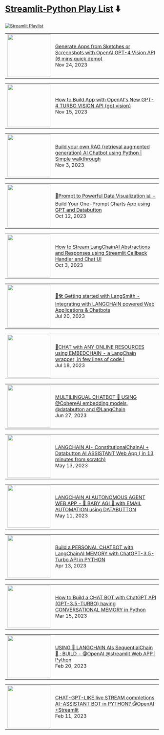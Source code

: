 # [Streamlit-Python Play List](https://youtube.com/playlist?list=PLqQrRCH56DH8JSoGC3hsciV-dQhgFGS1K) ⬇️

[![Streamlit Playlist](https://github.com/avrabyt/YouTube-Tutorials/actions/workflows/Streamlit-workflow.yml/badge.svg)](https://github.com/avrabyt/YouTube-Tutorials/actions/workflows/Streamlit-workflow.yml)

<!-- STREAMLIT:START --><table><tr><td><a href="https://www.youtube.com/watch?v=ZPe8isJWikQ"><img width="140px" src="https://i.ytimg.com/vi/ZPe8isJWikQ/mqdefault.jpg"></a></td>
<td><a href="https://www.youtube.com/watch?v=ZPe8isJWikQ">Generate Apps from Sketches or Screenshots with OpenAI GPT-4 Vision API &lpar;6 mins quick demo&rpar;</a><br/>Nov 24, 2023</td></tr></table>
<table><tr><td><a href="https://www.youtube.com/watch?v=rnXK2rMlqGo"><img width="140px" src="https://i.ytimg.com/vi/rnXK2rMlqGo/mqdefault.jpg"></a></td>
<td><a href="https://www.youtube.com/watch?v=rnXK2rMlqGo">How to Build App with OpenAI&#39;s New GPT-4 TURBO VISION API &lpar;gpt vision&rpar;</a><br/>Nov 15, 2023</td></tr></table>
<table><tr><td><a href="https://www.youtube.com/watch?v=Yh1GEWqgkt0"><img width="140px" src="https://i.ytimg.com/vi/Yh1GEWqgkt0/mqdefault.jpg"></a></td>
<td><a href="https://www.youtube.com/watch?v=Yh1GEWqgkt0">Build your own RAG &lpar;retrieval augmented generation&rpar; AI Chatbot using Python | Simple walkthrough</a><br/>Nov 3, 2023</td></tr></table>
<table><tr><td><a href="https://www.youtube.com/watch?v=HL59C_WpvlI"><img width="140px" src="https://i.ytimg.com/vi/HL59C_WpvlI/mqdefault.jpg"></a></td>
<td><a href="https://www.youtube.com/watch?v=HL59C_WpvlI">🤖Prompt to Powerful Data Visualization 📊 - Build Your One-Prompt Charts App using GPT and Databutton</a><br/>Oct 12, 2023</td></tr></table>
<table><tr><td><a href="https://www.youtube.com/watch?v=sWVfGIiWmaQ"><img width="140px" src="https://i.ytimg.com/vi/sWVfGIiWmaQ/mqdefault.jpg"></a></td>
<td><a href="https://www.youtube.com/watch?v=sWVfGIiWmaQ">How to Stream LangChainAI Abstractions and Responses using Streamlit Callback Handler and Chat UI</a><br/>Oct 3, 2023</td></tr></table>
<table><tr><td><a href="https://www.youtube.com/watch?v=bE9sf9vGsrM"><img width="140px" src="https://i.ytimg.com/vi/bE9sf9vGsrM/mqdefault.jpg"></a></td>
<td><a href="https://www.youtube.com/watch?v=bE9sf9vGsrM">🦜🛠️ Getting started with LangSmith - Integrating with LANGCHAIN powered Web Applications &amp; Chatbots</a><br/>Jul 20, 2023</td></tr></table>
<table><tr><td><a href="https://www.youtube.com/watch?v=Mp7zJe4TIdM"><img width="140px" src="https://i.ytimg.com/vi/Mp7zJe4TIdM/mqdefault.jpg"></a></td>
<td><a href="https://www.youtube.com/watch?v=Mp7zJe4TIdM">🤖CHAT with ANY ONLINE RESOURCES using EMBEDCHAIN - a LangChain wrapper, in few lines of code !</a><br/>Jul 18, 2023</td></tr></table>
<table><tr><td><a href="https://www.youtube.com/watch?v=mL-PLwNuB-k"><img width="140px" src="https://i.ytimg.com/vi/mL-PLwNuB-k/mqdefault.jpg"></a></td>
<td><a href="https://www.youtube.com/watch?v=mL-PLwNuB-k">MULTILINGUAL CHATBOT 🤖  USING  @CohereAI  embedding models, @databutton  and @LangChain</a><br/>Jun 27, 2023</td></tr></table>
<table><tr><td><a href="https://www.youtube.com/watch?v=5zIU6_rdJCU"><img width="140px" src="https://i.ytimg.com/vi/5zIU6_rdJCU/mqdefault.jpg"></a></td>
<td><a href="https://www.youtube.com/watch?v=5zIU6_rdJCU">LANGCHAIN AI- ConstitutionalChainAI + Databutton AI ASSISTANT Web App &lpar; in 13 minutes from scratch&rpar;</a><br/>May 13, 2023</td></tr></table>
<table><tr><td><a href="https://www.youtube.com/watch?v=cvAwOGfeHgw"><img width="140px" src="https://i.ytimg.com/vi/cvAwOGfeHgw/mqdefault.jpg"></a></td>
<td><a href="https://www.youtube.com/watch?v=cvAwOGfeHgw">LANGCHAIN AI AUTONOMOUS AGENT WEB APP - 👶 BABY AGI 🤖 with EMAIL AUTOMATION using DATABUTTON</a><br/>May 11, 2023</td></tr></table>
<table><tr><td><a href="https://www.youtube.com/watch?v=daMNGGPJkEE"><img width="140px" src="https://i.ytimg.com/vi/daMNGGPJkEE/mqdefault.jpg"></a></td>
<td><a href="https://www.youtube.com/watch?v=daMNGGPJkEE">Build a PERSONAL CHATBOT with LangChainAI MEMORY with ChatGPT-3.5-Turbo API in PYTHON</a><br/>Apr 13, 2023</td></tr></table>
<table><tr><td><a href="https://www.youtube.com/watch?v=cHjlperESbg"><img width="140px" src="https://i.ytimg.com/vi/cHjlperESbg/mqdefault.jpg"></a></td>
<td><a href="https://www.youtube.com/watch?v=cHjlperESbg">How to Build a CHAT BOT with ChatGPT API &lpar;GPT-3.5-TURBO&rpar; having CONVERSATIONAL MEMORY in Python</a><br/>Mar 15, 2023</td></tr></table>
<table><tr><td><a href="https://www.youtube.com/watch?v=VVSiI-FFrV0"><img width="140px" src="https://i.ytimg.com/vi/VVSiI-FFrV0/mqdefault.jpg"></a></td>
<td><a href="https://www.youtube.com/watch?v=VVSiI-FFrV0">USING  🦜 LANGCHAIN AIs SequentialChain 🔗 : BUILD - @OpenAI  @streamlit Web APP | Python</a><br/>Feb 20, 2023</td></tr></table>
<table><tr><td><a href="https://www.youtube.com/watch?v=CqqELxWGUy8"><img width="140px" src="https://i.ytimg.com/vi/CqqELxWGUy8/mqdefault.jpg"></a></td>
<td><a href="https://www.youtube.com/watch?v=CqqELxWGUy8">CHAT-GPT-LIKE live STREAM completions AI-ASSISTANT BOT in PYTHON?  @OpenAI +Streamlit</a><br/>Feb 11, 2023</td></tr></table>
<!-- STREAMLIT:END -->
